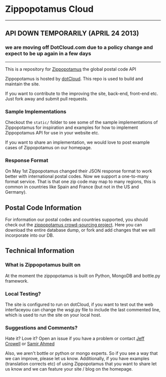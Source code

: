 # Zippopotamus Cloud

---

## API DOWN TEMPORARILY (APRIL 24 2013)

### we are moving off DotCloud.com due to a policy change and expect to be up again in a few days

---

This is a repository for  [Zippopotamus](http://www.zippopotam.us) the global postal code API

Zippopotamus is hosted by [dotCloud](http://dotCloud.com). This repo is used to build and maintain the site.

If you want to contribute to the improving the site, back-end, front-end etc. Just fork away and submit pull requests. 

### Sample Implementations 

Checkout the `static/` folder to see some of the sample implementations of Zippopotamus for inspiration and examples for how to implement Zippopotamus API for use in your website etc.

If you want to share an implementation, we would love to post example cases of Zippopotamus on our homepage.

### Response Format

On May 1st Zippopotamus changed their JSON response format to work better with international postal codes.  Now we support a one-to-many format service. That is that one zip code may map to many regions, this is common in countries like Spain and France (but not in the US and Germany). 

## Postal Code Information

For information our postal codes and countries supported, you should check out the [zippopotamus crowd-sourcing project](https://github.com/crowell/zippopotamus).  Here you can download the entire database dump, or fork and add changes that we will incorporate into our DB.

## Technical Information

### What is Zippopotamus built on

At the moment the zippopotamus is built on Python, MongoDB and bottle.py framework.

### Local Testing?

The site is configured to run on dotCloud, if you want to test out the web interfaceyou can change the wsgi.py file to include the last commented line, which is used to run the site on your local host.

### Suggestions and Comments?

Hate it? Love it? Open an issue if you have a problem or contact
[Jeff Crowell](http://twitter.com/jeffreycrowell) or [Samir Ahmed](http://twitter.com/samirahmed) 

Also, we aren't bottle or python or mongo experts. So if you see a way that we can improve, please let us know. Additionally, if you have examples (translation corrects etc) of using Zippopotamus that you want to share let us know and we can feature your site / blog on the homepage.
